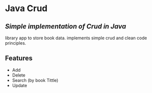 # Java Crud
## _Simple implementation of Crud in Java_



library app to store book data. implements simple crud and clean code principles.

## Features

- Add
- Delete
- Search (by book Tittle)
- Update
